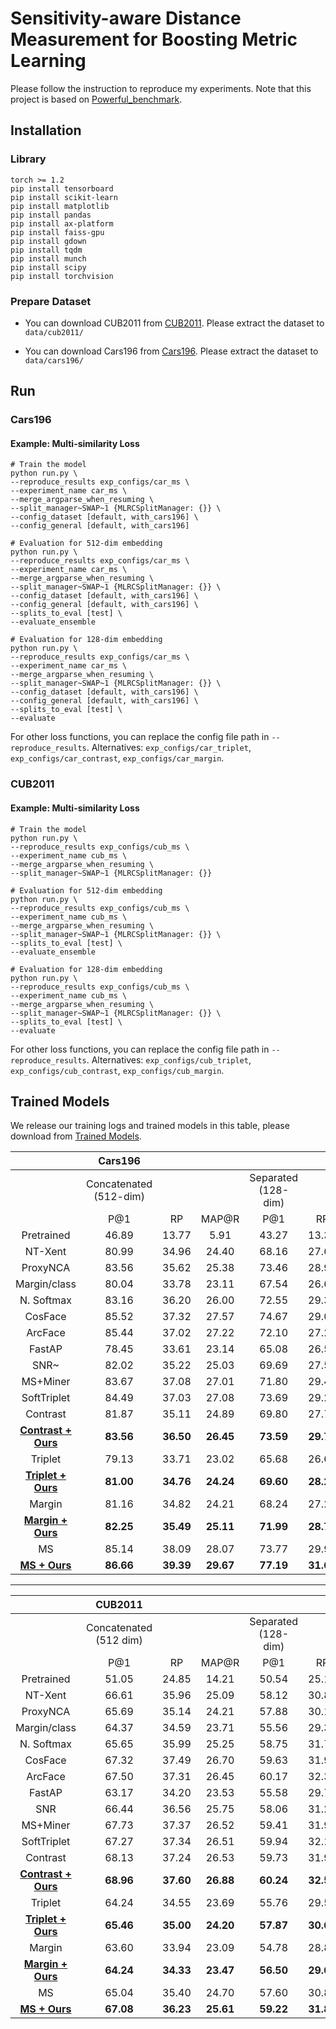 
# Sensitivity-aware Distance Measurement for Boosting Metric Learning
Please follow the instruction to reproduce my experiments. Note that this project is based on [Powerful_benchmark](https://kevinmusgrave.github.io/powerful-benchmarker/).
## Installation
### Library
    torch >= 1.2
    pip install tensorboard    
    pip install scikit-learn    
    pip install matplotlib 
    pip install pandas  
    pip install ax-platform  
    pip install faiss-gpu
    pip install gdown
    pip install tqdm
    pip install munch
    pip install scipy
    pip install torchvision
### Prepare Dataset 

 - You can download CUB2011 from  [CUB2011](http://www.vision.caltech.edu/visipedia/CUB-200-2011.html).
   Please extract the dataset to `data/cub2011/`
   
 - You can download Cars196 from [Cars196](https://ai.stanford.edu/~jkrause/cars/car_dataset.html).
   Please extract the dataset to `data/cars196/`

## Run
### Cars196
####  Example: Multi-similarity Loss
    # Train the model
    python run.py \
    --reproduce_results exp_configs/car_ms \
    --experiment_name car_ms \
    --merge_argparse_when_resuming \
    --split_manager~SWAP~1 {MLRCSplitManager: {}} \
    --config_dataset [default, with_cars196] \
	--config_general [default, with_cars196] 
    
    # Evaluation for 512-dim embedding
    python run.py \
    --reproduce_results exp_configs/car_ms \
    --experiment_name car_ms \
    --merge_argparse_when_resuming \
    --split_manager~SWAP~1 {MLRCSplitManager: {}} \
    --config_dataset [default, with_cars196] \
	--config_general [default, with_cars196] \
    --splits_to_eval [test] \
    --evaluate_ensemble
    
    # Evaluation for 128-dim embedding
    python run.py \
    --reproduce_results exp_configs/car_ms \
    --experiment_name car_ms \
    --merge_argparse_when_resuming \
    --split_manager~SWAP~1 {MLRCSplitManager: {}} \
    --config_dataset [default, with_cars196] \
	--config_general [default, with_cars196] \
    --splits_to_eval [test] \
    --evaluate
For other loss functions,  you can replace the config file path in `--reproduce_results`. Alternatives: `exp_configs/car_triplet`, `exp_configs/car_contrast`, `exp_configs/car_margin`.

### CUB2011
####  Example: Multi-similarity Loss

    # Train the model
    python run.py \
    --reproduce_results exp_configs/cub_ms \
    --experiment_name cub_ms \
    --merge_argparse_when_resuming \
    --split_manager~SWAP~1 {MLRCSplitManager: {}}
    
    # Evaluation for 512-dim embedding
    python run.py \
    --reproduce_results exp_configs/cub_ms \
    --experiment_name cub_ms \
    --merge_argparse_when_resuming \
    --split_manager~SWAP~1 {MLRCSplitManager: {}} \
    --splits_to_eval [test] \
    --evaluate_ensemble
    
    # Evaluation for 128-dim embedding
    python run.py \
    --reproduce_results exp_configs/cub_ms \
    --experiment_name cub_ms \
    --merge_argparse_when_resuming \
    --split_manager~SWAP~1 {MLRCSplitManager: {}} \
    --splits_to_eval [test] \
    --evaluate

For other loss functions, you can replace the config file path in `--reproduce_results`. Alternatives: `exp_configs/cub_triplet`, `exp_configs/cub_contrast`, `exp_configs/cub_margin`.

## Trained Models
We release our training logs and trained models in this table, please download from [Trained Models](https://drive.google.com/drive/folders/12KOmtKT47ZD0oJb92kW2qlOD2FSu6YFR?usp=sharing). 






|                      | Cars196                        |                         |                         |                            |                        |                        |
| :------------------: | :---------------------------: | :---------------------: | :---------------------: | :------------------------: | :--------------------: | :--------------------: |
|                      | Concatenated <br>  (512-dim)  |                         |                         | Separated <br>  (128-dim)  |                        |                        |
|                      | P@1                           | RP                      | MAP@R                   | P@1                        | RP                     | MAP@R                  |
| Pretrained           | 46\.89                        | 13\.77                  | 5\.91                   | 43\.27                     | 13\.37                 | 5\.64                  |
| NT-Xent             | 80\.99                        | 34\.96                  | 24\.40                  | 68\.16                     | 27\.66                 | 16\.78                 |
| ProxyNCA            | 83\.56                        | 35\.62                  | 25\.38                  | 73\.46                     | 28\.90                 | 18\.29                 |
| Margin/class        | 80\.04                        | 33\.78                  | 23\.11                  | 67\.54                     | 26\.68                 | 15\.88                 |
| N. Softmax          | 83\.16                        | 36\.20                  | 26\.00                  | 72\.55                     | 29\.35                 | 18\.73                 |
| CosFace             | 85\.52                        | 37\.32                  | 27\.57                  | 74\.67                     | 29\.01                 | 18\.80                 |
| ArcFace             | 85\.44                        | 37\.02                  | 27\.22                  | 72\.10                     | 27\.29                 | 17\.11                 |
| FastAP              | 78\.45                        | 33\.61                  | 23\.14                  | 65\.08                     | 26\.59                 | 15\.94                 |
| SNR~                 | 82\.02                        | 35\.22                  | 25\.03                  | 69\.69                     | 27\.55                 | 17\.13                 |
| MS+Miner            | 83\.67                        | 37\.08                  | 27\.01                  | 71\.80                     | 29\.44                 | 18\.86                 |
| SoftTriplet         | 84\.49                        | 37\.03                  | 27\.08                  | 73\.69                     | 29\.29                 | 18\.89                 |
| Contrast            | 81\.87                        | 35\.11                  | 24\.89                  | 69\.80                     | 27\.78                 | 17\.24                 |
| [**Contrast + Ours**](https://drive.google.com/drive/folders/19JgDWTNmIdRrdKYGLmo9A0tV_kAB1ynp?usp=sharing)           | **83\.56**                    | **36\.50**              | **26\.45**              | **73\.59**                 | **29\.77**             | **19\.31**             |
| Triplet             | 79\.13                        | 33\.71                  | 23\.02                  | 65\.68                     | 26\.67                 | 15\.82                 |
| [**Triplet + Ours**](https://drive.google.com/drive/folders/1u1eOqbcbFiY_SVaLXwCXRi64wHDxnCwE?usp=sharing)           | **81\.00**                    | **34\.76**              | **24\.24**              | **69\.60**                 | **28\.25**             | **17\.30**             |
| Margin              | 81\.16                        | 34\.82                  | 24\.21                  | 68\.24                     | 27\.25                 | 16\.40                 |
| [**Margin + Ours**](https://drive.google.com/drive/folders/1WKLKpw6aQVtMeq5vxfFbWCZ4B9IC7hW_?usp=sharing)           | **82\.25**                    | **35\.49**              | **25\.11**              | **71\.99**                 | **28\.79**             | **18\.07**             |
| MS                  | 85\.14                        | 38\.09                  | 28\.07                  | 73\.77                     | 29\.92                 | 19\.32                 |
| [**MS + Ours**](https://drive.google.com/drive/folders/1ZX-ISrWjMZp-xw6qMPKbT-Lw4ojymqao?usp=sharing)           | **86\.66**                    | **39\.39**              | **29\.67**              | **77\.19**                 | **31\.67**             | **21\.28**             |                


---


|                      | CUB2011                       |                      |                                |                             |                         |                        |
| :------------------: | :---------------------------: | :------------------: | :----------------------------: | :-------------------------: | :---------------------: | :--------------------: |
|                      | Concatenated <br>  (512 dim)  |                      |                                | Separated <br>   (128-dim)  |                         |                        |
|                      | P@1                           | RP                   | MAP@R                          | P@1                         | RP                      | MAP@R                  |
| Pretrained           | 51\.05                        | 24\.85               | 14\.21                         | 50\.54                      | 25\.12                  | 14\.53                 |
| NT-Xent             | 66\.61                        | 35\.96               | 25\.09                         | 58\.12                      | 30\.81                  | 19\.87                 |
| ProxyNCA            | 65\.69                        | 35\.14               | 24\.21                         | 57\.88                      | 30\.16                  | 19\.32                 |
| Margin/class        | 64\.37                        | 34\.59               | 23\.71                         | 55\.56                      | 29\.32                  | 18\.51                 |
| N. Softmax          | 65\.65                        | 35\.99               | 25\.25                         | 58\.75                      | 31\.75                  | 20\.96                 |
| CosFace             | 67\.32                        | 37\.49               | 26\.70                         | 59\.63                      | 31\.99                  | 21\.21                 |
| ArcFace             | 67\.50                        | 37\.31               | 26\.45                         | 60\.17                      | 32\.37                  | 21\.49                 |
| FastAP              | 63\.17                        | 34\.20               | 23\.53                         | 55\.58                      | 29\.72                  | 19\.09                 |
| SNR                 | 66\.44                        | 36\.56               | 25\.75                         | 58\.06                      | 31\.21                  | 20\.43                 |
| MS+Miner            | 67\.73                        | 37\.37               | 26\.52                         | 59\.41                      | 31\.93                  | 21\.01                 |
| SoftTriplet         | 67\.27                        | 37\.34               | 26\.51                         | 59\.94                      | 32\.12                  | 21\.31                 |
| Contrast            | 68\.13                        | 37\.24               | 26\.53                         | 59\.73                      | 31\.98                  | 21\.18                 |
| [**Contrast + Ours**](https://drive.google.com/drive/folders/1il_6vNk8NXGRRsZJ6Ht8bA_F3XGtpMip?usp=sharing)           | **68\.96**                    | **37\.60**           | **26\.88**                     | **60\.24**                  | **32\.54**              | **21\.67**             |
| Triplet             | 64\.24                        | 34\.55               | 23\.69                         | 55\.76                      | 29\.55                  | 18\.75                 |
| [**Triplet + Ours**](https://drive.google.com/drive/folders/1VG_vsS1wKQOHStfdfPoDgqpZTGrhf3x0?usp=sharing)           | **65\.46**                    | **35\.00**           | **24\.20**                     | **57\.87**                  | **30\.68**              | **19\.85**             |
| Margin              | 63\.60                        | 33\.94               | 23\.09                         | 54\.78                      | 28\.86                  | 18\.11                 |
| [**Margin + Ours**](https://drive.google.com/drive/folders/13-MEOH-FCJgRF8Bagpd3ZaIpfwIoRwdS?usp=sharing)           | **64\.24**                    | **34\.33**           | **23\.47**                     | **56\.50**                  | **29\.61**              | **18\.80**             |
| MS                  | 65\.04                        | 35\.40               | 24\.70                         | 57\.60                      | 30\.84                  | 20\.15                 |
| [**MS + Ours**](https://drive.google.com/drive/folders/16ZMaOaDxidJ95pp18NDPhdHgb7VmK3kQ?usp=sharing)           | **67\.08**                    | **36\.23**           | **25\.61**                     | **59\.22**                  | **31\.82**              | **21\.24**             |
